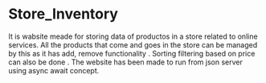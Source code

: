 # Store_Inventory
It is wabsite meade for storing data of productos in a store related to online services.
All the products that come and goes in the store can be managed by this as it has add, remove functionality .
Sorting filtering based on price can also be done .
The website has been made to run from json server using async await concept.
